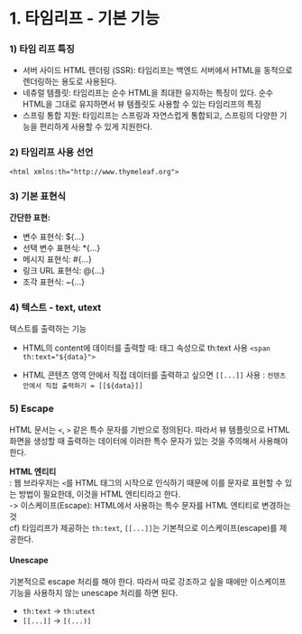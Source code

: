 # 1. 타임리프 - 기본 기능

### 1) 타임 리프 특징
- 서버 사이드 HTML 렌더링 (SSR): 타임리프는 백엔드 서버에서 HTML을 동적으로 렌더링하는 용도로 사용된다.
- 네츄럴 템플릿: 타임리프는 순수 HTML을 최대한 유지하는 특징이 있다. 순수 HTML을 그대로 유지하면서 뷰 템플릿도 사용할 수 있는 타임리프의 특징
- 스프링 통합 지원: 타임리프는 스프링과 자연스럽게 통합되고, 스프링의 다양한 기능을 편리하게 사용할 수 있게 지원한다.

### 2) 타임리프 사용 선언
`<html xmlns:th="http://www.thymeleaf.org">`

### 3) 기본 표현식
**간단한 표현:**
- 변수 표현식: ${...}
- 선택 변수 표현식: *{...}
- 메시지 표현식: #{...}
- 링크 URL 표현식: @{...}
- 조각 표현식: ~{...}

### 4) 텍스트 - text, utext
텍스트를 출력하는 기능

- HTML의 content에 데이터를 출력할 때: 태그 속성으로 th:text 사용
`<span th:text="${data}">`

- HTML 콘텐츠 영역 안에서 직접 데이터를 출력하고 싶으면 `[[...]]` 사용 :
`컨텐츠 안에서 직접 출력하기 = [[${data}]]`


### 5) Escape
HTML 문서는 `<`, `>` 같은 특수 문자를 기반으로 정의된다. 따라서 뷰 템플릿으로 HTML 화면을 생성할 때 출력하는 데이터에 이러한 특수 문자가 있는 것을 주의해서 사용해야 한다.

**HTML 엔티티** <br/>
: 웹 브라우저는 `<`를 HTML 태그의 시작으로 인식하기 때문에 이를 문자로 표현할 수 있는 방법이 필요한데, 이것을 HTML 엔티티라고 한다. <br/>
 -> 이스케이프(Escape): HTML에서 사용하는 특수 문자를 HTML 엔티티로 변경하는 것 <br/>
cf) 타임리프가 제공하는 `th:text`, `[[...]]`는 기본적으로 이스케이프(escape)를 제공한다. <br/>

#### Unescape
기본적으로 escape 처리를 해야 한다. 따라서 따로 강조하고 싶을 때에만 이스케이프 기능을 사용하지 않는 unescape 처리를 하면 된다.

- `th:text` -> `th:utext`
- `[[...]]` -> `[(...)]`
